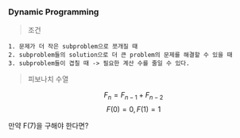 ### Dynamic Programming

> 조건

    1. 문제가 더 작은 subproblem으로 쪼개질 때
    2. subproblem들의 solution으로 더 큰 problem의 문제를 해결할 수 있을 때
    3. subproblem들이 겹칠 때 -> 필요한 계산 수를 줄일 수 있다.

> 피보나치 수열

$$F_{n} = F_{n-1} + F_{n-2}$$
$$F(0) = 0, F(1) = 1$$

만약 F(7)을 구해야 한다면?
